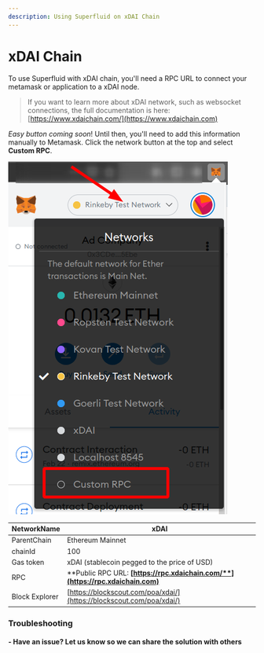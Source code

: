```yaml
---
description: Using Superfluid on xDAI Chain
---
```


# xDAI Chain

To use Superfluid with xDAI chain, you'll need a RPC URL to connect your metamask or application to a xDAI node.

> If you want to learn more about xDAI network, such as websocket connections, the full documentation is here: [https://www.xdaichain.com/](https://www.xdaichain.com)

_Easy button coming soon_! Until then, you'll need to add this information manually to Metamask. Click the network button at the top and select **Custom RPC**.

![](<../.gitbook/assets/image (21).png>)

| NetworkName    | **xDAI**                                                                            |
| -------------- | ----------------------------------------------------------------------------------- |
| ParentChain    | Ethereum Mainnet                                                                    |
| chainId        | 100                                                                                 |
| Gas token      | xDAI (stablecoin pegged to the price of USD)                                        |
| RPC            | **Public RPC URL: **[**https://rpc.xdaichain.com/**](https://rpc.xdaichain.com)**** |
| Block Explorer | [https://blockscout.com/poa/xdai/](https://blockscout.com/poa/xdai/)                |

###

### Troubleshooting

#### - Have an issue? Let us know so we can share the solution with others 
